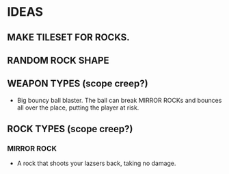 # IDEAS

## MAKE TILESET FOR ROCKS.

## RANDOM ROCK SHAPE

## WEAPON TYPES (scope creep?)
- Big bouncy ball blaster. The ball can break MIRROR ROCKs and bounces all over the place, putting the player at risk.


## ROCK TYPES (scope creep?)

### MIRROR ROCK
- A rock that shoots your lazsers back, taking no damage.